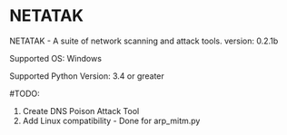 # NETATAK
NETATAK - A suite of network scanning and attack tools.
version: 0.2.1b

Supported OS: Windows

Supported Python Version:
3.4 or greater

#TODO:
1) Create DNS Poison Attack Tool
2) Add Linux compatibility - Done for arp_mitm.py
